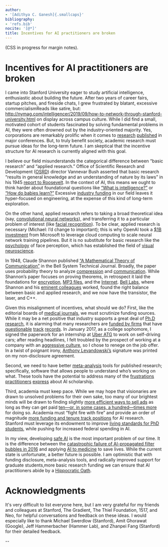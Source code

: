 ```yaml
---
author:
- '[Adithya C. Ganesh]{.smallcaps}'
bibliography:
- 'refs.bib'
nocite: '[@*]'
title: Incentives for AI practitioners are broken
---
```


(CSS in progress for margin notes).

# Incentives for AI practitioners are broken

I came into Stanford University eager to study artificial intelligence, enthusiastic about building the future. After two years of career fairs, startup pitches, and fireside chats, I grew frustrated by blatant, excessive commercialism<label class="margin-toggle sidenote-number"></label><span class="sidenote">Reads like satire, but: http://nymag.com/intelligencer/2019/09/how-to-network-through-stanford-university.html</span> on display across campus culture. While I did find a small, motivated cohort of students fascinated by solving fundamental problems in AI, they were often drowned out by the industry-oriented majority. Yes, corporations are remarkably prolific when it comes to [research](https://www.loc.gov/rr/scitech/trs/trsosrd.html) [published](https://www.loc.gov/rr/scitech/trs/trsosrd.html) in major conferences.  But, to truly benefit society, academic research must pursue ideas for the long-term future. I am skeptical that the incentive structure for AI research is currently aligned with this goal.

I believe our field misunderstands the categorical difference between “basic research” and “applied research.”  Office of Scientific Research and Development ([OSRD](https://www.loc.gov/rr/scitech/trs/trsosrd.html)) director Vannevar Bush asserted that basic research “results in general knowledge and an understanding of nature by its laws” in his 1945 [report to Roosevelt](https://www.nsf.gov/od/lpa/nsf50/vbush1945.htm).  In the context of AI, this means we ought to think harder about foundational questions like [“What is intelligence?”](https://www.osti.gov/biblio/81587) or [“How do babies learn?”](https://www.jstor.org/stable/26002102?casa_token=gvzR-qdEHocAAAAA:CpQuafzkBUrhFazk_-jOn8hFoHOBIsOs4k5s_c59FH34Aq58T4u-XXzyWXCjPr9VanBNIN255bDz1bEf4_ZJK3cpm3JLa58jNJF751DUoIl28Wkl7zQ#metadata_info_tab_contents) Excessive [industry funding](https://www.nytimes.com/2019/09/06/technology/when-the-ai-professor-leaves-students-suffer-study-says.html) in our field leaves it hyper-focused on engineering, at the expense of this kind of long-term exploration.

On the other hand, applied research refers to taking a broad theoretical idea (say, [convolutional neural networks](http://cs231n.stanford.edu/)), and transferring it to a particular problem of interest (like [facial recognition](https://arxiv.org/abs/1902.03524)). To be clear, applied research is necessary (Michael: I’d change to important); this is why OpenAI took a [$1B investment](https://openai.com/blog/microsoft/) from Microsoft to leverage cloud computing to scale neural network training pipelines.  But it is no substitute for basic research like the [psychology](https://psycnet.apa.org/record/1998-07463-000) of face perception, which has established the field of [visual neuroscience](https://www.cambridge.org/core/journals/visual-neuroscience).

In 1948, Claude Shannon published [“A Mathematical Theory of Communication”](http://www.math.harvard.edu/~ctm/home/text/others/shannon/entropy/entropy.pdf) in the Bell System Technical Journal.  Broadly, the paper uses probability theory to analyze [compression](http://isl.stanford.edu/~abbas/ee376b/lect02.pdf) and [communication](https://web.stanford.edu/~dntse/Chapters_PDF/Fundamentals_Wireless_Communication_chapter5.pdf).  While Shannon’s paper focuses on proving theorems, in retrospect it laid the foundations for [encryption](https://www.scientificamerican.com/article/claude-e-shannon-founder/), [MP3 files](http://www.mee.tcd.ie/~corrigad/4c8/A_Brief_Introduction_to_Information_Theory_and_Coding.pdf), and the [Internet](https://www.theguardian.com/science/2014/jun/22/shannon-information-theory).  [Bell Labs](https://www.bell-labs.com/about/history-bell-labs/), where Shannon and his [eminent colleagues](https://www.cs.virginia.edu/~robins/YouAndYourResearch.html) worked, found the right balance between basic and applied research, and we now have the transistor, the laser, and C++.

Given this misalignment of incentives, what should we do?  First, like the editorial boards of [medical journals](https://www.nejm.org/doi/full/10.1056/NEJMc1212744), we must scrutinize funding sources.  While it may be a net positive that industry supports a great deal of [Ph.D research](https://www.cs.cmu.edu/~gradfellowships/), it is alarming that many researchers are [funded by firms](https://www.vice.com/en_us/article/3dxkej/ubers-ai-hub-in-pittsburgh-gutted-a-university-lab-now-its-in-toronto) that have [questionable](https://www.nytimes.com/2019/03/13/technology/facebook-data-deals-investigation.html) [track](https://www.nytimes.com/2019/05/15/business/facial-recognition-software-controversy.html) [records](https://www.nytimes.com/2017/06/06/technology/uber-fired.html).  In January 2017, as a college sophomore, I signed the paperwork for an internship at [Uber ATG](https://www.uber.com/us/en/atg/) to work on self-driving cars; after reading headlines, I felt troubled by the prospect of working at a company with an [aggressive culture](https://www.nytimes.com/2017/02/22/technology/uber-workplace-culture.html), so I chose to renege on the job offer.  In a twist of poignant irony, [Anthony Levandowski’s](https://www.nytimes.com/2017/02/22/technology/uber-workplace-culture.html) signature was printed on my non-disclosure agreement.

Second, we need to have better [meta-analysis](https://www.metascience2019.org/) tools for published research; specifically, software that allows people to understand who’s working on what. These tools have the potential to address many of the [frustrations](https://arxiv.org/pdf/1807.03341.pdf) [practitioners](https://www.alexirpan.com/2018/02/14/rl-hard.html) [express](https://arxiv.org/abs/1709.06560) about AI scholarship.

Third, academia must keep pace. While we may hope that visionaries are drawn to unsolved problems for their own sake, too many of our brightest minds will be drawn to finding slightly [more efficient ways to sell ads](https://www.nytimes.com/2015/03/08/technology/on-the-case-at-mount-sinai-its-dr-data.html) as long as they can get paid [ten—or, in some cases, a hundred—times more](https://www.nytimes.com/2017/10/22/technology/artificial-intelligence-experts-salaries.html) for doing so.  Academia must “fight fire with fire” and provide an order of magnitude [more funding and tenure track positions](https://twitter.com/stanfordnlp/status/1170804607238303744) for AI research.  Stanford must leverage its endowment to improve [living standards for PhD students](https://www.stanforddaily.com/2019/02/28/every-day-was-about-survival-inside-the-graduate-student-affordability-crisis/), while pushing for increased federal spending in AI.

In my view, developing [safe AI](https://futureoflife.org/ai-safety-research/) is the most important problem of our time. It is the difference between the [catastrophic failure of AI-propagated filter bubbles in 2016](https://www.vox.com/technology/2018/12/21/18149099/delete-facebook-scandals-2018-cambridge-analytica) and applying [AI to medicine](https://www.nytimes.com/2019/03/11/well/live/how-artificial-intelligence-could-transform-medicine.html) to save lives. While the current state is unfortunate, a better future is possible. I am optimistic that with funding disclosure, meta-analysis tools, and radically improved support for graduate students,more basic research funding we can ensure that AI practitioners abide by a [Hippocratic Oath](https://www.wired.com/story/should-data-scientists-adhere-to-a-hippocratic-oath/).

# Acknowledgments

It's very difficult to list everyone here, but I am very grateful for my friends and colleagues at Stanford, The Gradient, The Thiel Foundation, 1517, and Neo, for helpful conversations and feedback on these ideas.  I would especially like to thank Michael Swerdlow (Stanford), Amit Ghorawat (Google), Jeff Hammerbacher (Hammer Lab), and Zhanpei Fang (Stanford) for their detailed feedback.


-- 


